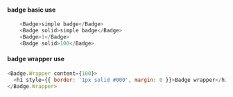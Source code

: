 <h4>badge basic use</h4>

```js
    <Badge>simple badge</Badge>
    <Badge solid>simple badge</Badge>
    <Badge>1</Badge>
    <Badge solid>100</Badge>
```

<h4>badge wrapper use</h4>

```js
<Badge.Wrapper content={100}>
  <h1 style={{ border: '1px solid #000', margin: 0 }}>Badge wrapper</h1>
</Badge.Wrapper>
```
